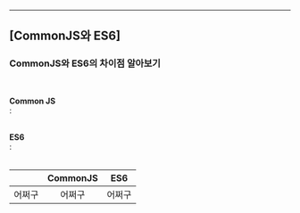 ***
## **[CommonJS와 ES6]**
### **CommonJS와 ES6의 차이점 알아보기**

<br>

**Common JS** <br>
: 
<br><br>

**ES6** <br>
: 
<br><br>

||  CommonJS  |  ES6  |
|:-----:|:-----:|:-----:|
|어쩌구|어쩌구|어쩌구|